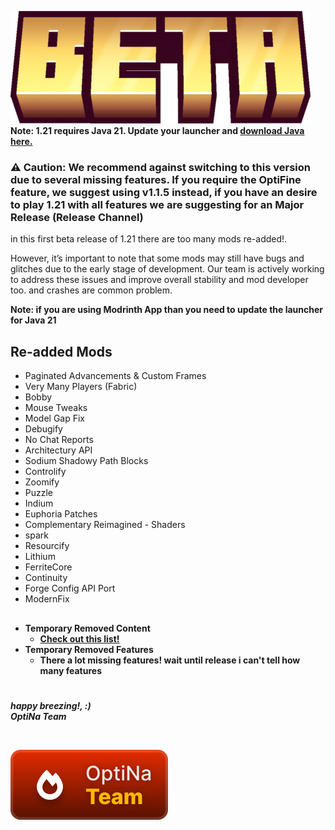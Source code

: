 ![Update Logo](https://github.com/OptiNa-Team/OptiNa-Reborn/blob/main/update_banners/beta.png?raw=true)
**Note: 1.21 requires Java 21. Update your launcher and [download Java here.](https://www.oracle.com/in/java/technologies/downloads/)**

### ⚠️ Caution: **We recommend against switching to this version due to several missing features. If you require the OptiFine feature, we suggest using v1.1.5 instead, if you have an desire to play 1.21 with all features we are suggesting for an Major Release (Release Channel)**

in this first beta release of 1.21 there are too many mods re-added!.

However, it’s important to note that some mods may still have bugs and glitches due to the early stage of development. Our team is actively working to address these issues and improve overall stability and mod developer too. and crashes are common problem.


**Note: if you are using Modrinth App than you need to update the launcher for Java 21**
## Re-added Mods
- Paginated Advancements & Custom Frames
- Very Many Players (Fabric)
- Bobby
- Mouse Tweaks
- Model Gap Fix
- Debugify
- No Chat Reports
- Architectury API
- Sodium Shadowy Path Blocks
- Controlify
- Zoomify
- Puzzle
- Indium
- Euphoria Patches
- Complementary Reimagined - Shaders
- spark
- Resourcify
- Lithium
- FerriteCore
- Continuity
- Forge Config API Port
- ModernFix
##
- **Temporary Removed Content**
    - **[Check out this list!](https://github.com/OptiNa-Team/OptiNa-Reborn/issues/8)**
- **Temporary Removed Features**
    - **There a lot missing features! wait until release i can't tell how many features**



#
***happy breezing!, :)*** <br>
***OptiNa Team***

<br>

![OptiNa Team](https://raw.githubusercontent.com/NotAGanesh/OptiNa-Team/c834c07242f36d99bc07b4e6b1219cd71d7470e0/badges/cozy.svg)

